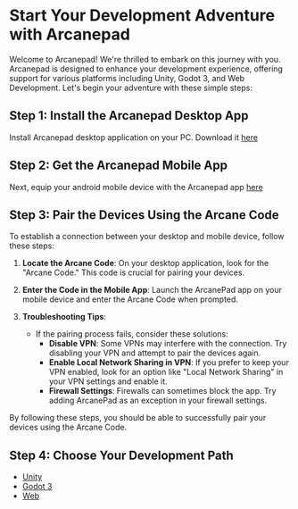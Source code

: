 # Start Your Development Adventure with Arcanepad

Welcome to Arcanepad! We're thrilled to embark on this journey with you. Arcanepad is designed to enhance your development experience, offering support for various platforms including Unity, Godot 3, and Web Development. Let's begin your adventure with these simple steps:

<YoutubeEmbed video-id="O4rt_7O5SGs" />

## Step 1: Install the Arcanepad Desktop App
Install Arcanepad desktop application on your PC. Download it [here](https://github.com/imvenx/arcanepad-releases/releases)

## Step 2: Get the Arcanepad Mobile App
Next, equip your android mobile device with the Arcanepad app [here](https://github.com/imvenx/arcanepad-releases-android/releases)

<!-- ## Step 3: Pair the two devices with the Arcane Code
On the desktop app you will see the "Arcane Code". Open the mobile app, and insert this code.
If this doesn't work try disabling the VPN, or enabling "Local Network sharing" on your VPN settings. 
If that still doesn't work, try adding Arcanepad as an exception on your firewall.  -->

## Step 3: Pair the Devices Using the Arcane Code

To establish a connection between your desktop and mobile device, follow these steps:

1. **Locate the Arcane Code**: On your desktop application, look for the "Arcane Code." This code is crucial for pairing your devices.

2. **Enter the Code in the Mobile App**: Launch the ArcanePad app on your mobile device and enter the Arcane Code when prompted.

3. **Troubleshooting Tips**:
   - If the pairing process fails, consider these solutions:
     - **Disable VPN**: Some VPNs may interfere with the connection. Try disabling your VPN and attempt to pair the devices again.
     - **Enable Local Network Sharing in VPN**: If you prefer to keep your VPN enabled, look for an option like "Local Network Sharing" in your VPN settings and enable it.
     - **Firewall Settings**: Firewalls can sometimes block the app. Try adding ArcanePad as an exception in your firewall settings.

By following these steps, you should be able to successfully pair your devices using the Arcane Code.


<!-- ## Step 3: Download Sample Games Bundle (Optional)

- **Download the Sample Games**: Access the sample games bundle by clicking [here](https://github.com/imvenx/arcaneapps/releases).
- **Add to Library**: Launch the Arcanepad Desktop App and select "Add To Library". This action will direct you to the `/Arcanepad/apps` folder.
- **Uncompress the Bundle**: Extract the contents of the downloaded zip file into the previously opened directory.
- **Refresh Your Library**: To view the newly added games, return to the Arcanepad Desktop App and click on "Refresh Library". Alternatively, you can restart the app to update the library.
- **Explore New Games**: After refreshing, the additional games from the bundle will be visible and ready for play. -->


## Step 4: Choose Your Development Path

- [Unity](/guide/unity/get-started)
- [Godot 3](/guide/godot3/get-started)
- [Web](/guide/web/get-started)
